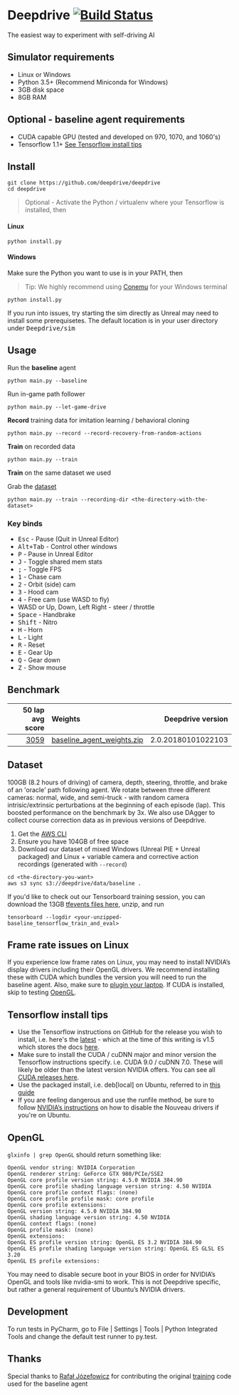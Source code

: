 # Deepdrive [![Build Status](https://travis-ci.com/crizCraig/deepdrive-agents-beta.svg?token=hcA6yn9X8yYZspyyCMpp&branch=master)](https://travis-ci.com/crizCraig/deepdrive-agents-beta)

The easiest way to experiment with self-driving AI

## Simulator requirements

- Linux or Windows
- Python 3.5+ (Recommend Miniconda for Windows)
- 3GB disk space
- 8GB RAM

## Optional - baseline agent requirements

- CUDA capable GPU (tested and developed on 970, 1070, and 1060's)
- Tensorflow 1.1+ [See Tensorflow install tips](#tensorflow-install-tips)

## Install

```
git clone https://github.com/deepdrive/deepdrive
cd deepdrive
```

> Optional - Activate the Python / virtualenv where your Tensorflow is installed, then

#### Linux
```
python install.py
```

#### Windows
Make sure the Python you want to use is in your PATH, then

> Tip: We highly recommend using [Conemu](https://conemu.github.io/) for your Windows terminal

```
python install.py
```

If you run into issues, try starting the sim directly as Unreal may need to install some prerequisetes. The default location is in your user directory under <kbd>Deepdrive/sim</kbd>

## Usage

Run the **baseline** agent
```
python main.py --baseline
```

Run in-game path follower
```
python main.py --let-game-drive
```

**Record** training data for imitation learning / behavioral cloning
```
python main.py --record --record-recovery-from-random-actions
```

**Train** on recorded data
```
python main.py --train
```

**Train** on the same dataset we used 

Grab the [dataset](#dataset)
```
python main.py --train --recording-dir <the-directory-with-the-dataset>
```

### Key binds 

* <kbd>Esc</kbd> - Pause (Quit in Unreal Editor)
* <kbd>Alt+Tab</kbd> - Control other windows
* <kbd>P</kbd> - Pause in Unreal Editor
* <kbd>J</kbd> - Toggle shared mem stats
* <kbd>;</kbd> - Toggle FPS
* <kbd>1</kbd> - Chase cam
* <kbd>2</kbd> - Orbit (side) cam
* <kbd>3</kbd> - Hood cam
* <kbd>4</kbd> - Free cam (use WASD to fly)
* WASD or Up, Down, Left Right - steer / throttle
* <kbd>Space</kbd> - Handbrake
* <kbd>Shift</kbd> - Nitro
* <kbd>H</kbd> - Horn
* <kbd>L</kbd> - Light
* <kbd>R</kbd> - Reset
* <kbd>E</kbd> - Gear Up
* <kbd>Q</kbd> - Gear down
* <kbd>Z</kbd> - Show mouse


## Benchmark



| 50 lap avg score  | Weights |  Deepdrive version |
| ---:   | :---    |   ---: |
|[3059](https://d1y4edi1yk5yok.cloudfront.net/benchmarks/2018-01-02__09-49-03PM.csv)|[baseline_agent_weights.zip](https://d1y4edi1yk5yok.cloudfront.net/weights/baseline_agent_weights.zip)|2.0.20180101022103|

## Dataset

100GB (8.2 hours of driving) of camera, depth, steering, throttle, and brake of an 'oracle' path following agent. We rotate between three different cameras: normal, wide, and semi-truck - with random camera intrisic/extrinsic perturbations at the beginning of each episode (lap). This boosted performance on the benchmark by 3x. We also use DAgger to collect course correction data as in previous versions of Deepdrive.

1. Get the [AWS CLI](https://github.com/aws/aws-cli)
2. Ensure you have 104GB of free space
3. Download our dataset of mixed Windows (Unreal PIE + Unreal packaged) and Linux + variable camera and corrective action recordings 
(generated with `--record`)
```
cd <the-directory-you-want>
aws s3 sync s3://deepdrive/data/baseline .
```

If you'd like to check out our Tensorboard training session, you can download the 13GB
[tfevents files here](https://d1y4edi1yk5yok.cloudfront.net/tensorflow/baseline_tensorflow_train_and_eval.zip),
unzip, and run

```
tensorboard --logdir <your-unzipped-baseline_tensorflow_train_and_eval>
```

## Frame rate issues on Linux

If you experience low frame rates on Linux, you may need to install NVIDIA’s display drivers including their OpenGL drivers. We recommend installing these with CUDA which bundles the version you will need to run the baseline agent. Also, make sure to [plugin your laptop](https://help.ubuntu.com/community/PowerManagement/ReducedPower). If CUDA is installed, skip to testing [OpenGL](#opengl).

## Tensorflow install tips

- Use the Tensorflow instructions on GitHub for the release you wish to install, i.e. here's the [latest](https://github.com/tensorflow/tensorflow/releases/latest) - which at the time of this writing is v1.5 which stores the docs [here](https://github.com/tensorflow/tensorflow/blob/v1.5.0/tensorflow/docs_src/install/install_windows.md).
- Make sure to install the CUDA / cuDNN major and minor version the Tensorflow instructions specify.  i.e. CUDA 9.0 / cuDNN 7.0. These will likely be older than the latest version NVIDIA offers. You can see all [CUDA  releases here](https://developer.nvidia.com/cuda-toolkit-archive).
- Use the packaged install, i.e. deb[local] on Ubuntu, referred to in [this guide](http://docs.nvidia.com/cuda/cuda-installation-guide-linux/index.html)
- If you are feeling dangerous and use the runfile method, be sure to follow [NVIDIA’s instructions](http://docs.nvidia.com/cuda/cuda-installation-guide-linux/index.html) on how to disable the Nouveau drivers if you're on Ubuntu.

## OpenGL

`glxinfo | grep OpenGL` should return something like:
```
OpenGL vendor string: NVIDIA Corporation
OpenGL renderer string: GeForce GTX 980/PCIe/SSE2
OpenGL core profile version string: 4.5.0 NVIDIA 384.90
OpenGL core profile shading language version string: 4.50 NVIDIA
OpenGL core profile context flags: (none)
OpenGL core profile profile mask: core profile
OpenGL core profile extensions:
OpenGL version string: 4.5.0 NVIDIA 384.90
OpenGL shading language version string: 4.50 NVIDIA
OpenGL context flags: (none)
OpenGL profile mask: (none)
OpenGL extensions:
OpenGL ES profile version string: OpenGL ES 3.2 NVIDIA 384.90
OpenGL ES profile shading language version string: OpenGL ES GLSL ES 3.20
OpenGL ES profile extensions:
```
You may need to disable secure boot in your BIOS in order for NVIDIA’s OpenGL and tools like nvidia-smi to work. This is not Deepdrive specific, but rather a general requirement of Ubuntu’s NVIDIA drivers.


## Development

To run tests in PyCharm, go to File | Settings | Tools | Python Integrated Tools and change the default test runner 
to py.test.


## Thanks

Special thanks to [Rafał Józefowicz](https://scholar.google.com/citations?user=C7zfAI4AAAAJ) for contributing the original [training](#tensorflow_agent/train) code used for the baseline agent

